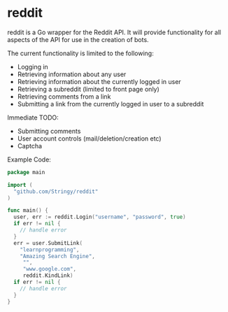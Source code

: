 reddit
======

reddit is a Go wrapper for the Reddit API. It will provide functionality for all aspects of the API for use in the creation of bots. 

The current functionality is limited to the following:
 - Logging in
 - Retrieving information about any user
 - Retrieving information about the currently logged in user
 - Retrieving a subreddit (limited to front page only)
 - Retrieving comments from a link
 - Submitting a link from the currently logged in user to a subreddit

Immediate TODO:
 - Submitting comments
 - User account controls (mail/deletion/creation etc)
 - Captcha

Example Code: 
```go
package main 

import (
  "github.com/Stringy/reddit"
)

func main() {
  user, err := reddit.Login("username", "password", true)
  if err != nil {
    // handle error
  } 
  err = user.SubmitLink(
    "learnprogramming", 
    "Amazing Search Engine",
	 "",
	 "www.google.com",
	 reddit.KindLink)
  if err != nil {
    // handle error
  }
}
```